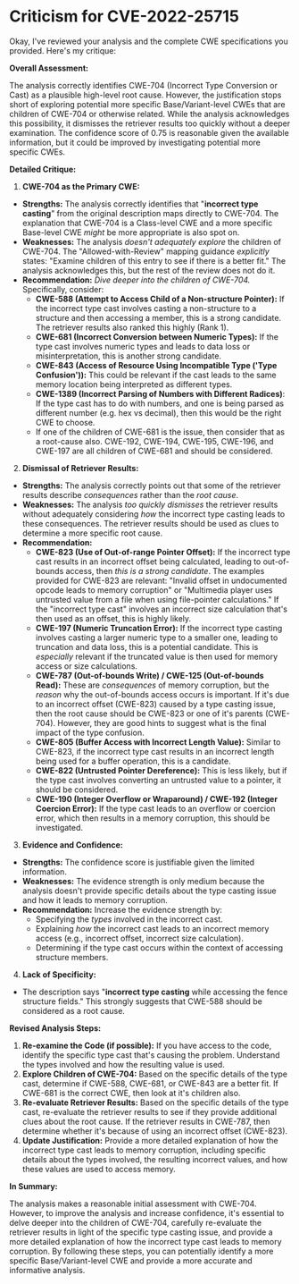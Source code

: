 # Criticism for CVE-2022-25715

Okay, I've reviewed your analysis and the complete CWE specifications you provided. Here's my critique:

**Overall Assessment:**

The analysis correctly identifies CWE-704 (Incorrect Type Conversion or Cast) as a plausible high-level root cause.  However, the justification stops short of exploring potential more specific Base/Variant-level CWEs that are children of CWE-704 or otherwise related. While the analysis acknowledges this possibility, it dismisses the retriever results too quickly without a deeper examination. The confidence score of 0.75 is reasonable given the available information, but it could be improved by investigating potential more specific CWEs.

**Detailed Critique:**

1.  **CWE-704 as the Primary CWE:**

*   **Strengths:** The analysis correctly identifies that "**incorrect type casting**" from the original description maps directly to CWE-704. The explanation that CWE-704 is a Class-level CWE and a more specific Base-level CWE *might* be more appropriate is also spot on.
*   **Weaknesses:** The analysis *doesn't adequately explore* the children of CWE-704. The "Allowed-with-Review" mapping guidance *explicitly* states: "Examine children of this entry to see if there is a better fit."  The analysis acknowledges this, but the rest of the review does not do it.
*   **Recommendation:** *Dive deeper into the children of CWE-704.*  Specifically, consider:
    *   **CWE-588 (Attempt to Access Child of a Non-structure Pointer):** If the incorrect type cast involves casting a non-structure to a structure and then accessing a member, this is a strong candidate. The retriever results also ranked this highly (Rank 1).
    *   **CWE-681 (Incorrect Conversion between Numeric Types):** If the type cast involves numeric types and leads to data loss or misinterpretation, this is another strong candidate.
    *   **CWE-843 (Access of Resource Using Incompatible Type ('Type Confusion')):**  This could be relevant if the cast leads to the same memory location being interpreted as different types.
    *   **CWE-1389 (Incorrect Parsing of Numbers with Different Radices)**: If the type cast has to do with numbers, and one is being parsed as different number (e.g. hex vs decimal), then this would be the right CWE to choose.
    *   If one of the children of CWE-681 is the issue, then consider that as a root-cause also. CWE-192, CWE-194, CWE-195, CWE-196, and CWE-197 are all children of CWE-681 and should be considered.

2.  **Dismissal of Retriever Results:**

*   **Strengths:** The analysis correctly points out that some of the retriever results describe *consequences* rather than the *root cause*.
*   **Weaknesses:** The analysis *too quickly dismisses* the retriever results without adequately considering *how* the incorrect type casting leads to these consequences. The retriever results should be used as clues to determine a more specific root cause.
*   **Recommendation:**
    *   **CWE-823 (Use of Out-of-range Pointer Offset):**  If the incorrect type cast results in an incorrect offset being calculated, leading to out-of-bounds access, then *this is a strong candidate*. The examples provided for CWE-823 are relevant: "Invalid offset in undocumented opcode leads to memory corruption" or "Multimedia player uses untrusted value from a file when using file-pointer calculations." If the "incorrect type cast" involves an incorrect size calculation that's then used as an offset, this is highly likely.
    *   **CWE-197 (Numeric Truncation Error):** If the incorrect type casting involves casting a larger numeric type to a smaller one, leading to truncation and data loss, this is a potential candidate. This is *especially* relevant if the truncated value is then used for memory access or size calculations.
    *   **CWE-787 (Out-of-bounds Write) / CWE-125 (Out-of-bounds Read):** These are *consequences* of memory corruption, but the *reason* why the out-of-bounds access occurs is important. If it's due to an incorrect offset (CWE-823) caused by a type casting issue, then the root cause should be CWE-823 or one of it's parents (CWE-704). However, they are good hints to suggest what is the final impact of the type confusion.
    *   **CWE-805 (Buffer Access with Incorrect Length Value):** Similar to CWE-823, if the incorrect type cast results in an incorrect length being used for a buffer operation, this is a candidate.
    *   **CWE-822 (Untrusted Pointer Dereference):** This is less likely, but if the type cast involves converting an untrusted value to a pointer, it should be considered.
    *   **CWE-190 (Integer Overflow or Wraparound) / CWE-192 (Integer Coercion Error):** If the type cast leads to an overflow or coercion error, which then results in a memory corruption, this should be investigated.

3.  **Evidence and Confidence:**

*   **Strengths:** The confidence score is justifiable given the limited information.
*   **Weaknesses:** The evidence strength is only medium because the analysis doesn't provide specific details about the type casting issue and how it leads to memory corruption.
*   **Recommendation:** Increase the evidence strength by:
    *   Specifying the *types* involved in the incorrect cast.
    *   Explaining *how* the incorrect cast leads to an incorrect memory access (e.g., incorrect offset, incorrect size calculation).
    *   Determining if the type cast occurs within the context of accessing structure members.

4.  **Lack of Specificity:**

*   The description says "**incorrect type casting** while accessing the fence structure fields." This strongly suggests that CWE-588 should be considered as a root cause.

**Revised Analysis Steps:**

1.  **Re-examine the Code (if possible):**  If you have access to the code, identify the specific type cast that's causing the problem. Understand the types involved and how the resulting value is used.
2.  **Explore Children of CWE-704:**  Based on the specific details of the type cast, determine if CWE-588, CWE-681, or CWE-843 are a better fit. If CWE-681 is the correct CWE, then look at it's children also.
3.  **Re-evaluate Retriever Results:**  Based on the specific details of the type cast, re-evaluate the retriever results to see if they provide additional clues about the root cause. If the retriever results in CWE-787, then determine whether it's because of using an incorrect offset (CWE-823).
4.  **Update Justification:**  Provide a more detailed explanation of how the incorrect type cast leads to memory corruption, including specific details about the types involved, the resulting incorrect values, and how these values are used to access memory.

**In Summary:**

The analysis makes a reasonable initial assessment with CWE-704. However, to improve the analysis and increase confidence, it's essential to delve deeper into the children of CWE-704, carefully re-evaluate the retriever results in light of the specific type casting issue, and provide a more detailed explanation of how the incorrect type cast leads to memory corruption. By following these steps, you can potentially identify a more specific Base/Variant-level CWE and provide a more accurate and informative analysis.